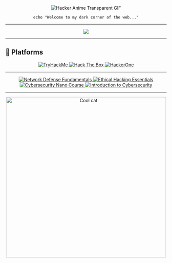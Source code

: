 <div align="center">
 
![Hacker Anime Transparent GIF](https://media0.giphy.com/media/v1.Y2lkPTc5MGI3NjExdnU2bXE0ZDduajdpeHkwc2ZzM3VoeHY2ZDJjaGk1bjIycmZ0ODduMCZlcD12MV9pbnRlcm5hbF9naWZfYnlfaWQmY3Q9Zw/vP5gXvSXJ2olG/giphy.gif)
</div>

<div align="center">
  <code>echo "Welcome to my dark corner of the web..."</code>
</div>

---

<div align="center">
 
[![](https://skillicons.dev/icons?i=docker,c,python,bash,mysql,linux,kali,aws,cloudflare,notion&theme=dark)](https://skillicons.dev)
</div>
 
---
## 🎯 Platforms
<div align="center">
  <a href="https://tryhackme.com/p/0xEnzzo">
    <img src="https://img.shields.io/badge/TryHackMe-red?style=for-the-badge&logo=tryhackme" alt="TryHackMe">
  </a>
  <a href="https://app.hackthebox.com/profile/1411577">
    <img src="https://img.shields.io/badge/Hack%20The%20Box-green?style=for-the-badge&logo=hackthebox" alt="Hack The Box">
  </a>
  <a href="https://www.hackerone.com/0xEnzzo">
    <img src="https://img.shields.io/badge/HackerOne-black?style=for-the-badge&logo=hackerone" alt="HackerOne">
  </a>
</div>

---


<div align="center">
  <a href="https://www.eccouncil.org/">
    <img src="https://img.shields.io/badge/Network_Defense_Fundamentals-EC--Council-blue?style=for-the-badge&logo=ec-council" alt="Network Defense Fundamentals">
  </a>
  <a href="https://www.eccouncil.org/">
    <img src="https://img.shields.io/badge/Ethical_Hacking_Essentials-EC--Council-blue?style=for-the-badge&logo=ec-council" alt="Ethical Hacking Essentials">
  </a>
  <a href="https://www.fiap.com.br/">
    <img src="https://img.shields.io/badge/Cybersecurity_Nano_Course-FIAP-red?style=for-the-badge" alt="Cybersecurity Nano Course">
  </a>
  <a href="https://www.netacad.com/courses/packet-tracer/introduction-cybersecurity">
    <img src="https://img.shields.io/badge/Introduction_to_Cybersecurity-Cisco-yellow?style=for-the-badge&logo=cisco" alt="Introduction to Cybersecurity">
  </a>
</div>


---


<div align="center">
  <img src="output-onlinegiftools.gif" width="500" alt="Cool cat">
</div>
